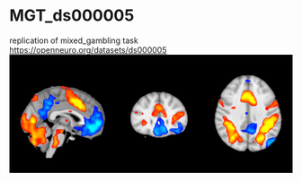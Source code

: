 # MGT_ds000005
replication of mixed_gambling task https://openneuro.org/datasets/ds000005
![alt text](https://github.com/amrka/MGT_ds000005/blob/master/cover_of_poldrack_book_replication.png)
